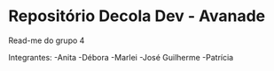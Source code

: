 # Repositório Decola Dev - Avanade

Read-me do grupo 4

Integrantes:
-Anita
-Débora
-Marlei
-José Guilherme
-Patrícia